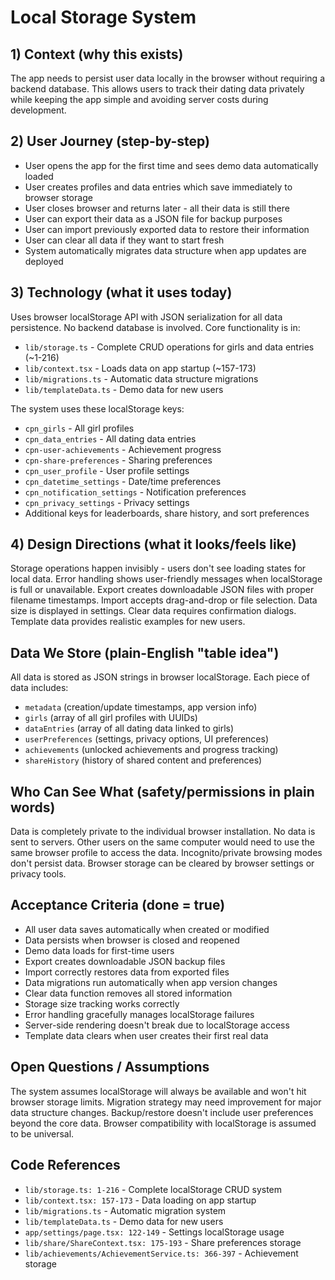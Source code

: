# Local Storage System

## 1) Context (why this exists)
The app needs to persist user data locally in the browser without requiring a backend database. This allows users to track their dating data privately while keeping the app simple and avoiding server costs during development.

## 2) User Journey (step-by-step)
- User opens the app for the first time and sees demo data automatically loaded
- User creates profiles and data entries which save immediately to browser storage
- User closes browser and returns later - all their data is still there
- User can export their data as a JSON file for backup purposes
- User can import previously exported data to restore their information
- User can clear all data if they want to start fresh
- System automatically migrates data structure when app updates are deployed

## 3) Technology (what it uses today)
Uses browser localStorage API with JSON serialization for all data persistence. No backend database is involved. Core functionality is in:
- `lib/storage.ts` - Complete CRUD operations for girls and data entries (~1-216)
- `lib/context.tsx` - Loads data on app startup (~157-173)
- `lib/migrations.ts` - Automatic data structure migrations
- `lib/templateData.ts` - Demo data for new users

The system uses these localStorage keys:
- `cpn_girls` - All girl profiles
- `cpn_data_entries` - All dating data entries
- `cpn-user-achievements` - Achievement progress
- `cpn-share-preferences` - Sharing preferences
- `cpn_user_profile` - User profile settings
- `cpn_datetime_settings` - Date/time preferences
- `cpn_notification_settings` - Notification preferences
- `cpn_privacy_settings` - Privacy settings
- Additional keys for leaderboards, share history, and sort preferences

## 4) Design Directions (what it looks/feels like)
Storage operations happen invisibly - users don't see loading states for local data. Error handling shows user-friendly messages when localStorage is full or unavailable. Export creates downloadable JSON files with proper filename timestamps. Import accepts drag-and-drop or file selection. Data size is displayed in settings. Clear data requires confirmation dialogs. Template data provides realistic examples for new users.

## Data We Store (plain-English "table idea")
All data is stored as JSON strings in browser localStorage. Each piece of data includes:
- `metadata` (creation/update timestamps, app version info)
- `girls` (array of all girl profiles with UUIDs)
- `dataEntries` (array of all dating data linked to girls)
- `userPreferences` (settings, privacy options, UI preferences)
- `achievements` (unlocked achievements and progress tracking)
- `shareHistory` (history of shared content and preferences)

## Who Can See What (safety/permissions in plain words)
Data is completely private to the individual browser installation. No data is sent to servers. Other users on the same computer would need to use the same browser profile to access the data. Incognito/private browsing modes don't persist data. Browser storage can be cleared by browser settings or privacy tools.

## Acceptance Criteria (done = true)
- All user data saves automatically when created or modified
- Data persists when browser is closed and reopened
- Demo data loads for first-time users
- Export creates downloadable JSON backup files
- Import correctly restores data from exported files
- Data migrations run automatically when app version changes
- Clear data function removes all stored information
- Storage size tracking works correctly
- Error handling gracefully manages localStorage failures
- Server-side rendering doesn't break due to localStorage access
- Template data clears when user creates their first real data

## Open Questions / Assumptions
The system assumes localStorage will always be available and won't hit browser storage limits. Migration strategy may need improvement for major data structure changes. Backup/restore doesn't include user preferences beyond the core data. Browser compatibility with localStorage is assumed to be universal.

## Code References
- `lib/storage.ts: 1-216` - Complete localStorage CRUD system
- `lib/context.tsx: 157-173` - Data loading on app startup
- `lib/migrations.ts` - Automatic migration system
- `lib/templateData.ts` - Demo data for new users
- `app/settings/page.tsx: 122-149` - Settings localStorage usage
- `lib/share/ShareContext.tsx: 175-193` - Share preferences storage
- `lib/achievements/AchievementService.ts: 366-397` - Achievement storage